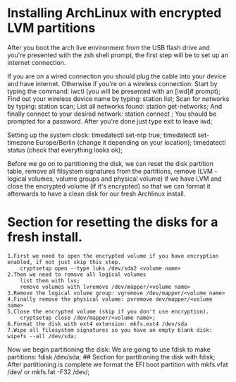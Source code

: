 
# Installing ArchLinux with encrypted LVM partitions

After you boot the arch live environment from the USB flash drive and you're 
presented with the zsh shell prompt, the first step will be to set up an internet connection.

If you are on a wired connection you should plug the cable into your device and have internet.
Otherwise if you're on a wireless connection: 
	Start by typing the command: iwctl (you will be presented with an [iwd]# prompt);
	Find out your wireless device name by typing: station list;
	Scan for networks by typing: station <device name> scan;
	List all networks found: station <device name> get-networks;
	And finally connect to your desired network: station <device name> connect <network name>;
	You should be prompted for a password. After you're done just type exit to leave iwd;

Setting up the system clock:
	timedatectl set-ntp true;
	timedatectl set-timezone Europe/Berlin (change it depending on your location);
	timedatectl status (check that everything looks ok);

Before we go on to partitioning the disk, we can reset the disk partition table, remove 
all filsystem signatures from the partitions, remove (LVM - logical volumes, volume groups and physical volume)
if we have LVM and close the encrypted volume (if it's encrypted) so that we can format it afterwards 
to have a clean disk for our fresh Archlinux install.

# Section for resetting the disks for a fresh install.
	1.First we need to open the encrypted volume if you have encryption enabled, if not just skip this step.
		cryptsetup open --type luks /dev/sda2 <volume name>
	2.Then we need to remove all logical volumes 
		list them with lvs;
		remove volumes with lvremove /dev/mapper/<volume name>
	3.Remove the logical volume group: vgremove /dev/mapper/<volume name>
	4.Finally remove the physical volume: pvremove dev/mapper/<volume name>
	5.Close the encrypted volume (skip if you don't use encryption).
		cryptsetup close /dev/mapper/<volume name>;
	6.Format the disk with ext4 extension: mkfs.ext4 /dev/sda
	7.Wipe all filesystem signatures so you have an empty blank disk: wipefs --all /dev/sda;

Now we begin partitioning the disk:
	We are going to use fdisk to make partitions: fdisk /dev/sda;
		## Section for partitioning the disk with fdisk;
After partitioning is complete we format the EFI boot partition with mkfs.vfat /dev/ <device name> 
or mkfs.fat -F32 /dev/<device name>;


		

